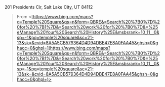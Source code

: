 201 Presidents Cir, Salt Lake City, UT 84112
 > From <[https://www.bing.com/maps?q=Temple%20Square&qs=n&form=QBRE&=Search%20%7B0%7D%20for%20%7B1%7D&=Search%20work%20for%20%7B0%7D&=%25eManage%20Your%20Search%20History%25E&msbsrank=10_11__0&sp=-1&pq=temple%20square&sc=21-13&sk=&cvid=8A5A5CB579364D4D94DBE47E8A0FAA45&ghsh=0&ghacc=0&ghpl=](https://www.bing.com/maps?q=Temple%20Square&qs=n&form=QBRE&=Search%20%7B0%7D%20for%20%7B1%7D&=Search%20work%20for%20%7B0%7D&=%25eManage%20Your%20Search%20History%25E&msbsrank=10_11__0&sp=-1&pq=temple%20square&sc=21-13&sk=&cvid=8A5A5CB579364D4D94DBE47E8A0FAA45&ghsh=0&ghacc=0&ghpl=)>